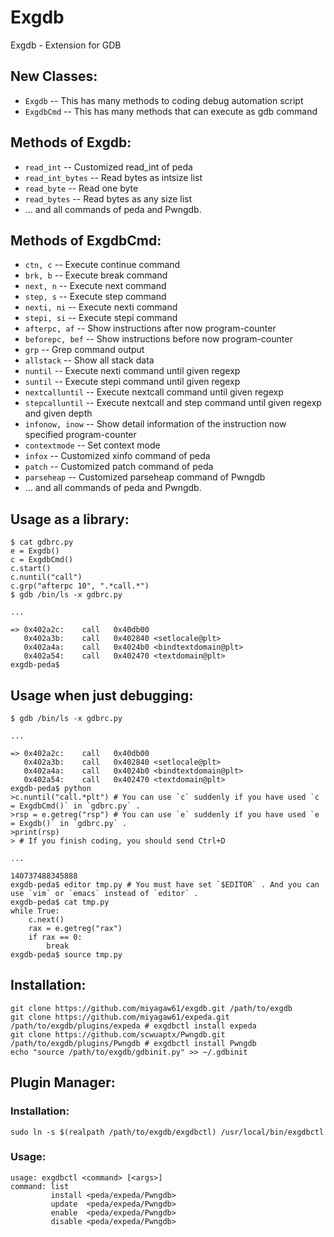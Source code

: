 Exgdb
=====

Exgdb - Extension for GDB

## New Classes:

* `Exgdb` -- This has many methods to coding debug automation script
* `ExgdbCmd` -- This has many methods that can execute as gdb command

## Methods of Exgdb:


* `read_int` -- Customized read_int of peda
* `read_int_bytes` -- Read bytes as intsize list
* `read_byte` -- Read one byte
* `read_bytes` -- Read bytes as any size list
* ... and all commands of peda and Pwngdb.

## Methods of ExgdbCmd:

* `ctn, c` -- Execute continue command
* `brk, b` -- Execute break command
* `next, n` -- Execute next command
* `step, s` -- Execute step command
* `nexti, ni` -- Execute nexti command
* `stepi, si` -- Execute stepi command
* `afterpc, af` -- Show instructions after now program-counter
* `beforepc, bef` -- Show instructions before now program-counter
* `grp` -- Grep command output
* `allstack` -- Show all stack data
* `nuntil` -- Execute nexti command until given regexp
* `suntil` -- Execute stepi command until given regexp
* `nextcalluntil` -- Execute nextcall command until given regexp
* `stepcalluntil` -- Execute nextcall and step command until given regexp and given depth
* `infonow, inow` -- Show detail information of the instruction now specified program-counter
* `contextmode` -- Set context mode
* `infox` -- Customized xinfo command of peda
* `patch` -- Customized patch command of peda
* `parseheap` -- Customized parseheap command of Pwngdb
* ... and all commands of peda and Pwngdb.

## Usage as a library:

    $ cat gdbrc.py
    e = Exgdb()
    c = ExgdbCmd()
    c.start()
    c.nuntil("call")
    c.grp("afterpc 10", ".*call.*")
    $ gdb /bin/ls -x gdbrc.py

    ...

    => 0x402a2c:    call   0x40db00
       0x402a3b:    call   0x402840 <setlocale@plt>
       0x402a4a:    call   0x4024b0 <bindtextdomain@plt>
       0x402a54:    call   0x402470 <textdomain@plt>
    exgdb-peda$ 

## Usage when just debugging:

    $ gdb /bin/ls -x gdbrc.py

    ...

    => 0x402a2c:    call   0x40db00
       0x402a3b:    call   0x402840 <setlocale@plt>
       0x402a4a:    call   0x4024b0 <bindtextdomain@plt>
       0x402a54:    call   0x402470 <textdomain@plt>
    exgdb-peda$ python
    >c.nuntil("call.*plt") # You can use `c` suddenly if you have used `c = ExgdbCmd()` in `gdbrc.py` .
    >rsp = e.getreg("rsp") # You can use `e` suddenly if you have used `e = Exgdb()` in `gdbrc.py` .
    >print(rsp)
    > # If you finish coding, you should send Ctrl+D

    ...

    140737488345888
    exgdb-peda$ editor tmp.py # You must have set `$EDITOR` . And you can use `vim` or `emacs` instead of `editor` .
    exgdb-peda$ cat tmp.py
    while True:
        c.next()
        rax = e.getreg("rax")
        if rax == 0:
            break
    exgdb-peda$ source tmp.py

## Installation:

    git clone https://github.com/miyagaw61/exgdb.git /path/to/exgdb
    git clone https://github.com/miyagaw61/expeda.git /path/to/exgdb/plugins/expeda # exgdbctl install expeda
    git clone https://github.com/scwuaptx/Pwngdb.git /path/to/exgdb/plugins/Pwngdb # exgdbctl install Pwngdb
    echo "source /path/to/exgdb/gdbinit.py" >> ~/.gdbinit

## Plugin Manager:

### Installation:

    sudo ln -s $(realpath /path/to/exgdb/exgdbctl) /usr/local/bin/exgdbctl

### Usage:

    usage: exgdbctl <command> [<args>]
    command: list
             install <peda/expeda/Pwngdb>
             update  <peda/expeda/Pwngdb>
             enable  <peda/expeda/Pwngdb>
             disable <peda/expeda/Pwngdb>
